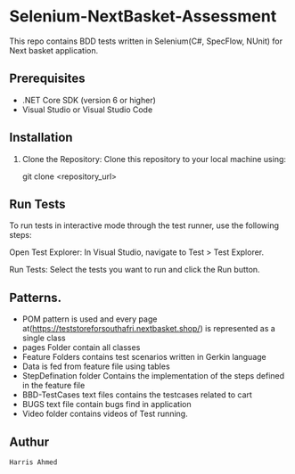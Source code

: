 # Selenium-NextBasket-Assessment
This repo contains BDD tests written in Selenium(C#, SpecFlow, NUnit) for Next basket application.

## Prerequisites

- .NET Core SDK (version 6 or higher)
- Visual Studio or Visual Studio Code

## Installation

1. Clone the Repository: Clone this repository to your local machine using:

   git clone <repository_url>


## Run Tests
To run tests in interactive mode through the test runner, use the following steps:

Open Test Explorer: In Visual Studio, navigate to Test > Test Explorer.

Run Tests: Select the tests you want to run and click the Run button.



## Patterns.
- POM pattern is used and every page at(https://teststoreforsouthafri.nextbasket.shop/) is represented as a single class  
- pages Folder contain all classes
- Feature Folders contains test scenarios  written in Gerkin language
- Data is fed from feature file using tables
- StepDefination folder Contains the implementation of the steps defined in the feature file
- BBD-TestCases text files contains the testcases related to cart 
- BUGS text file contain bugs find in application
- Video folder contains videos of Test running.



## Authur
    Harris Ahmed





